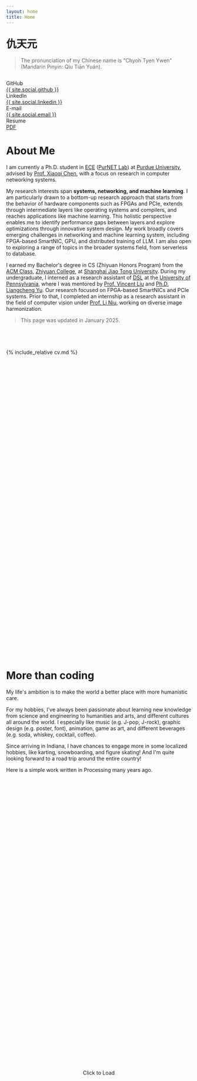 ```yaml
---
layout: home
title: Home
---
```


<h1 style="font-family: var(--type-serif-cn); margin-top: 1em">仇天元</h1>

> The pronunciation of my Chinese name is "Chyoh Tyen Ywen" (Mandarin Pinyin: Qíu Tiān Yuán).

<style>
  .no-padding-here {
    padding: 0 !important;
  }
</style>

<div class="container no-padding-here" style="padding-left: 0em; padding-right: 0em; margin-top: 2em">
    <div class="row justify-content-between align-items-center no-padding-here">
        <div class="col-auto">
            GitHub<br>
            <a href="https://github.com/{{ site.social.github }}">{{ site.social.github }}</a>
        </div>
        <div class="col-auto">
            LinkedIn<br>
            <a href="https://www.linkedin.com/in/{{ site.social.linkedin }}">{{ site.social.linkedin }}</a>
        </div>
        <div class="col-auto">
            E-mail<br>
            <a href="mailto:{{ site.social.email }}">{{ site.social.email }}</a>
        </div>
        <div class="col-auto">
            Resume<br>
            <a href="/attachments/resume.pdf" target="_blank">PDF</a>
        </div>
    </div>
</div>

# About Me

I am currently a Ph.D. student in [ECE](https://engineering.purdue.edu/ECE) ([PurNET Lab](https://purnet-lab.gitlab.io/)) at [Purdue University](https://www.purdue.edu/), advised by [Prof. Xiaoqi Chen](https://engineering.purdue.edu/~xiaoqic/), with a focus on research in computer networking systems.

My research interests span **systems, networking, and machine learning**. I am particularly drawn to a bottom-up research approach that starts from the behavior of hardware components such as FPGAs and PCIe, extends through intermediate layers like operating systems and compilers, and reaches applications like machine learning. This holistic perspective enables me to identify performance gaps between layers and explore optimizations through innovative system design. My work broadly covers emerging challenges in networking and machine learning system, including FPGA-based SmartNIC, GPU, and distributed training of LLM. I am also open to exploring a range of topics in the broader systems field, from serverless to database.

I earned my Bachelor's degree in CS (Zhiyuan Honors Program) from the [ACM Class](https://acm.sjtu.edu.cn/), [Zhiyuan College](https://en.zhiyuan.sjtu.edu.cn/), at [Shanghai Jiao Tong University](https://en.sjtu.edu.cn/). During my undergraduate, I interned as a research assistant of [DSL](https://dsl.cis.upenn.edu/) at the [University of Pennsylvania](https://www.upenn.edu/), where I was mentored by [Prof. Vincent Liu](https://vincen.tl/) and [Ph.D. Liangcheng Yu](https://liangchengyu.com/). Our research focused on FPGA-based SmartNICs and PCIe systems. Prior to that, I completed an internship as a research assistant in the field of computer vision under [Prof. Li Niu](https://www.ustcnewly.com/), working on diverse image harmonization.

> This page was updated in January 2025.

<div class="invisible-space" style="height: 3em"></div>

{% include_relative cv.md %}

<div class="invisible-space" style="height: 20vh"></div>

# More than coding

My life's ambition is to make the world a better place with more humanistic care.

For my hobbies, I've always been passionate about learning new knowledge from science and engineering to humanities and arts, and different cultures all around the world. I especially like music (e.g. J-pop, J-rock), graphic design (e.g. poster, font), animation, game as art, and different beverages (e.g. soda, whiskey, cocktail, coffee).

Since arriving in Indiana, I have chances to engage more in some localized hobbies, like karting, snowboarding, and figure skating! And I'm quite looking forward to a road trip around the entire country!

Here is a simple work written in Processing many years ago.

<div class="invisible-space" style="height: 15vh"></div>

<div id="bulkyContainer" style="position: relative; width: 100vw; height: 10vh; left: 50%; transform: translateX(-50%);">
  <div id="clickToLoad" style="position: absolute; top: 50%; left: 50%; transform: translate(-50%, -50%); cursor: pointer;">
    Click to Load
  </div>
  <div id="iframeContainer" style="display: none;">
    <iframe id="iframe" src="" style="position: absolute; top: 0; left: 0; width: 100%; height: 100%; border: none;"></iframe>
  </div>
</div>

<script>
    var bulkyContainer = document.getElementById("bulkyContainer");
    var clickToLoad = document.getElementById("clickToLoad");
    var iframeContainer = document.getElementById("iframeContainer");
    var iframe = document.getElementById("iframe");

    clickToLoad.addEventListener("click", function() {
        bulkyContainer.style.height = "100vh";
        clickToLoad.style.display = "none";
        iframeContainer.style.display = "block";
        iframe.src = "https://openprocessing.org/sketch/2080432/embed/";
        bulkyContainer.scrollIntoView({ behavior: 'smooth' }); // Smooth scroll to the top of the bulkyContainer element
    });
</script>


<div class="invisible-space" style="height: 40vh"></div>

<!--{% include archive.html %}-->
